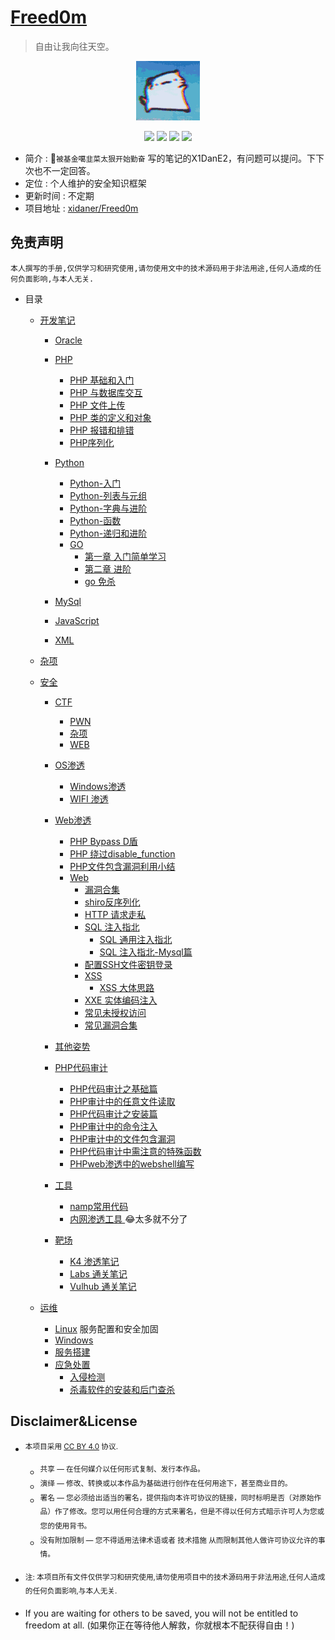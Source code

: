 # [Freed0m](http://music.163.com/song?id=26145413&userid=262256866)

> 自由让我向往天空。

<p align="center">
    <img src="./img/1.gif">
</p>



<p align="center">
    <img src="https://img.shields.io/badge/Category-knowledge-red.svg">
    <img src="https://img.shields.io/github/repo-size/xidaner/Freed0m?color=yellow">
    <img src="https://img.shields.io/github/last-commit/xidaner/Freed0m.svg?color=blue">
    <img src="https://img.shields.io/badge/License-CC%20BY--NC--SA%204.0-lightgrey.svg?color=brightgreen">
</p>



- 简介 : 🚀`被基金噶韭菜太狠开始勤奋` 写的笔记的X1DanE2，有问题可以提问。下下次也不一定回答。
- 定位 : 个人维护的安全知识框架
- 更新时间 : 不定期
- 项目地址 : [xidaner/Freed0m](https://github.com/xidaner/Freed0m)


## 免责声明

`本人撰写的手册,仅供学习和研究使用,请勿使用文中的技术源码用于非法用途,任何人造成的任何负面影响,与本人无关.`

- 目录

    - [开发笔记](https://github.com/xidaner/Freed0m/tree/master/%E7%AC%94%E8%AE%B0/%E5%BC%80%E5%8F%91)
      - [Oracle ](https://github.com/xidaner/Freed0m/tree/master/%E7%AC%94%E8%AE%B0/%E5%BC%80%E5%8F%91/Oracle)
      - [PHP](https://github.com/xidaner/Freed0m/tree/master/%E7%AC%94%E8%AE%B0/%E5%BC%80%E5%8F%91/PHP)
        - [PHP 基础和入门](https://github.com/xidaner/Freed0m/blob/master/%E7%AC%94%E8%AE%B0/%E5%BC%80%E5%8F%91/PHP/PHP%E5%9F%BA%E7%A1%80%E8%AF%AD%E6%B3%95/php%E6%98%AF%E4%B8%96%E7%95%8C%E4%B8%8A%E6%9C%80%E5%A5%BD%E7%9A%84%E8%AF%AD%E8%A8%80.md)
        - [PHP 与数据库交互](https://github.com/xidaner/Freed0m/blob/master/%E7%AC%94%E8%AE%B0/%E5%BC%80%E5%8F%91/PHP/PHP%E4%B8%8E%E6%95%B0%E6%8D%AE%E5%BA%93%E4%BA%A4%E4%BA%92/PHP%E4%B8%8E%E6%95%B0%E6%8D%AE%E5%BA%93%E4%BA%A4%E4%BA%92.md)
        - [PHP 文件上传](https://github.com/xidaner/Freed0m/blob/master/%E7%AC%94%E8%AE%B0/%E5%BC%80%E5%8F%91/PHP/php%E6%96%87%E4%BB%B6%E4%B8%8A%E4%BC%A0/PHP%E6%96%87%E4%BB%B6%E4%B8%8A%E4%BC%A0.md)
        - [PHP 类的定义和对象](https://github.com/xidaner/Freed0m/blob/master/%E7%AC%94%E8%AE%B0/%E5%BC%80%E5%8F%91/PHP/%E7%B1%BB%E7%9A%84%E5%AE%9A%E4%B9%89%E5%92%8C%E5%AF%B9%E8%B1%A1/%E7%B1%BB%E7%9A%84%E5%AE%9A%E4%B9%89.md)
        - [PHP 报错和排错](https://github.com/xidaner/Freed0m/blob/master/%E7%AC%94%E8%AE%B0/%E5%BC%80%E5%8F%91/PHP/php%E6%8A%A5%E9%94%99%E9%9B%86%E9%94%A6.md)
        - [PHP序列化](https://github.com/xidaner/Freed0m/blob/master/%E7%AC%94%E8%AE%B0/%E5%BC%80%E5%8F%91/PHP/PHP%E5%BA%8F%E5%88%97%E5%8C%96/php%E5%BA%8F%E5%88%97%E5%8C%96.md)
      - [Python](https://github.com/xidaner/Freed0m/tree/master/%E7%AC%94%E8%AE%B0/%E5%BC%80%E5%8F%91/Python)
        - [Python-入门](https://github.com/xidaner/Freed0m/blob/master/%E7%AC%94%E8%AE%B0/%E5%BC%80%E5%8F%91/Python/Python-%E5%85%A5%E9%97%A8.md)
        - [Python-列表与元组](https://github.com/xidaner/Freed0m/blob/master/%E7%AC%94%E8%AE%B0/%E5%BC%80%E5%8F%91/Python/Python-%E5%88%97%E8%A1%A8%E4%B8%8E%E5%85%83%E7%BB%84.md)
        -  [Python-字典与进阶](https://github.com/xidaner/Freed0m/blob/master/%E7%AC%94%E8%AE%B0/%E5%BC%80%E5%8F%91/Python/Python-%E5%AD%97%E5%85%B8%E4%B8%8E%E8%BF%9B%E9%98%B6.md)
        -  [Python-函数](https://github.com/xidaner/Freed0m/blob/master/%E7%AC%94%E8%AE%B0/%E5%BC%80%E5%8F%91/Python/Python-%E5%87%BD%E6%95%B0.md)
        -  [Python-递归和进阶](https://github.com/xidaner/Freed0m/blob/master/%E7%AC%94%E8%AE%B0/%E5%BC%80%E5%8F%91/Python/Python-%E9%80%92%E5%BD%92%E5%92%8C%E8%BF%9B%E9%98%B6.md)
        - [GO](https://github.com/xidaner/Freed0m/tree/master/%E7%AC%94%E8%AE%B0/%E5%BC%80%E5%8F%91/GO)
          - [第一章 入门简单学习](https://github.com/xidaner/Freed0m/blob/master/%E7%AC%94%E8%AE%B0/%E5%BC%80%E5%8F%91/GO/%E5%85%A5%E9%97%A8%E7%AC%AC%E4%B8%80%E7%AF%87/go.md)
          - [第二章 进阶](https://github.com/xidaner/Freed0m/blob/master/%E7%AC%94%E8%AE%B0/%E5%BC%80%E5%8F%91/GO/%E8%BF%9B%E9%98%B6%E5%87%BD%E6%95%B0/go-2.md)
          - [go 免杀](https://github.com/xidaner/Freed0m/blob/master/%E7%AC%94%E8%AE%B0/%E5%BC%80%E5%8F%91/GO/go%E5%85%8D%E6%9D%80.md)

      - [MySql](https://github.com/xidaner/Freed0m/blob/master/%E7%AC%94%E8%AE%B0/%E5%BC%80%E5%8F%91/mysql/mysql.md)
      - [JavaScript](https://github.com/xidaner/Freed0m/blob/master/%E7%AC%94%E8%AE%B0/%E5%BC%80%E5%8F%91/JavaScript/JavaScript.md)
      - [XML](https://github.com/xidaner/Freed0m/blob/master/%E7%AC%94%E8%AE%B0/%E5%BC%80%E5%8F%91/XML/XML%E5%AD%A6%E4%B9%A0.MD)

    - [杂项](https://github.com/xidaner/Freed0m/tree/master/%E7%AC%94%E8%AE%B0/%E6%9D%82%E9%A1%B9)

    - [安全](https://github.com/xidaner/Freed0m/tree/master/%E7%AC%94%E8%AE%B0/%E5%AE%89%E5%85%A8)
      -  [CTF](https://github.com/xidaner/Freed0m/tree/master/%E7%AC%94%E8%AE%B0/%E5%AE%89%E5%85%A8/CTF)
           - [PWN](https://github.com/xidaner/Freed0m/blob/master/%E7%AC%94%E8%AE%B0/%E5%AE%89%E5%85%A8/CTF/pwnCTF/pwn.md)
           - [杂项](https://github.com/xidaner/Freed0m/blob/master/%E7%AC%94%E8%AE%B0/%E5%AE%89%E5%85%A8/CTF/%E6%9D%82%E9%A1%B9CTF/%E6%9D%82%E9%A1%B9CTF.md)
           - [WEB](https://github.com/xidaner/Freed0m/blob/master/%E7%AC%94%E8%AE%B0/%E5%AE%89%E5%85%A8/CTF/%E7%BD%91%E7%AB%99CTF/PHPCTF%E9%A2%98%E7%9B%AE.md)

      - [OS渗透](https://github.com/xidaner/Freed0m/tree/master/%E7%AC%94%E8%AE%B0/%E5%AE%89%E5%85%A8/OS%E6%B8%97%E9%80%8F)
        - [Windows渗透](https://github.com/xidaner/Freed0m/tree/master/%E7%AC%94%E8%AE%B0/%E5%AE%89%E5%85%A8/OS%E6%B8%97%E9%80%8F/Windows%E6%B8%97%E9%80%8F)
        - [WIFI 渗透](https://github.com/xidaner/Freed0m/tree/master/%E7%AC%94%E8%AE%B0/%E5%AE%89%E5%85%A8/OS%E6%B8%97%E9%80%8F/wifi%E6%B8%97%E9%80%8F)

      - [Web渗透](https://github.com/xidaner/Freed0m/tree/master/%E7%AC%94%E8%AE%B0/%E5%AE%89%E5%85%A8/Web%E6%B8%97%E9%80%8F)
        - [PHP Bypass D盾](https://github.com/xidaner/Freed0m/blob/master/%E7%AC%94%E8%AE%B0/%E5%AE%89%E5%85%A8/Web%E6%B8%97%E9%80%8F/PHP%E7%BB%95%E8%BF%87/Webshell/Bypass%20waf/PHP%E9%A9%AC.md)
        - [PHP 绕过disable_function](https://github.com/xidaner/Freed0m/blob/master/%E7%AC%94%E8%AE%B0/%E5%AE%89%E5%85%A8/Web%E6%B8%97%E9%80%8F/PHP%E6%96%87%E7%AB%A0/disable_functions/disable_function.md)
        - [PHP文件包含漏洞利用小结](https://github.com/xidaner/Freed0m/blob/master/%E7%AC%94%E8%AE%B0/%E5%AE%89%E5%85%A8/Web%E6%B8%97%E9%80%8F/PHP%E6%96%87%E7%AB%A0/PHP%E6%96%87%E4%BB%B6%E5%8C%85%E5%90%AB/php%E6%96%87%E4%BB%B6%E5%8C%85%E5%90%AB%E6%BC%8F%E6%B4%9E%E5%88%A9%E7%94%A8.md)
        - [Web](https://github.com/xidaner/Freed0m/tree/master/%E7%AC%94%E8%AE%B0/%E5%AE%89%E5%85%A8/Web%E6%B8%97%E9%80%8F/web%E6%9C%8D%E5%8A%A1)
          - [漏洞合集](https://github.com/xidaner/Freed0m/tree/master/%E7%AC%94%E8%AE%B0/%E5%AE%89%E5%85%A8/Web%E6%B8%97%E9%80%8F/web%E6%9C%8D%E5%8A%A1/%E6%BC%8F%E6%B4%9E%E5%90%88%E9%9B%86)
          - [shiro反序列化](https://github.com/xidaner/Freed0m/blob/master/%E7%AC%94%E8%AE%B0/%E5%AE%89%E5%85%A8/Web%E6%B8%97%E9%80%8F/web%E6%9C%8D%E5%8A%A1/shiro%E5%8F%8D%E5%BA%8F%E5%88%97%E5%8C%96/shiro.md)
          - [HTTP 请求走私](https://github.com/xidaner/Freed0m/blob/master/%E7%AC%94%E8%AE%B0/%E5%AE%89%E5%85%A8/Web%E6%B8%97%E9%80%8F/web%E6%9C%8D%E5%8A%A1/HTTP%E8%AF%B7%E6%B1%82%E8%B5%B0%E7%A7%81/HTTP%E8%AF%B7%E6%B1%82%E8%B5%B0%E7%A7%81.md)
          - [SQL 注入指北](https://github.com/xidaner/Freed0m/tree/master/%E7%AC%94%E8%AE%B0/%E5%AE%89%E5%85%A8/Web%E6%B8%97%E9%80%8F/web%E6%9C%8D%E5%8A%A1/SQL%E6%B3%A8%E5%85%A5)
            - [SQL 通用注入指北](https://github.com/xidaner/Freed0m/blob/master/%E7%AC%94%E8%AE%B0/%E5%AE%89%E5%85%A8/Web%E6%B8%97%E9%80%8F/web%E6%9C%8D%E5%8A%A1/SQL%E6%B3%A8%E5%85%A5/SQL%E6%B3%A8%E5%85%A5%E6%8C%87%E5%8C%97%E7%BB%BC%E5%90%88%E7%AF%87.MD)
            - [SQL 注入指北-Mysql篇](https://github.com/xidaner/Freed0m/blob/master/%E7%AC%94%E8%AE%B0/%E5%AE%89%E5%85%A8/Web%E6%B8%97%E9%80%8F/web%E6%9C%8D%E5%8A%A1/SQL%E6%B3%A8%E5%85%A5/SQL%E6%B3%A8%E5%85%A5%E6%8C%87%E5%8C%97-Mysql%E7%AF%87.md)
          - [配置SSH文件密钥登录](https://github.com/xidaner/Freed0m/blob/master/%E7%AC%94%E8%AE%B0/%E5%AE%89%E5%85%A8/Web%E6%B8%97%E9%80%8F/web%E6%9C%8D%E5%8A%A1/SSH%E5%AF%86%E9%92%A5%E7%99%BB%E9%99%86/ssh.md)
          - [XSS](https://github.com/xidaner/Freed0m/tree/master/%E7%AC%94%E8%AE%B0/%E5%AE%89%E5%85%A8/Web%E6%B8%97%E9%80%8F/web%E6%9C%8D%E5%8A%A1/XSS)
            - [XSS 大体思路](https://github.com/xidaner/Freed0m/blob/master/%E7%AC%94%E8%AE%B0/%E5%AE%89%E5%85%A8/Web%E6%B8%97%E9%80%8F/web%E6%9C%8D%E5%8A%A1/XSS/xss%E6%80%9D%E8%B7%AF.md)
          - [XXE 实体编码注入](https://github.com/xidaner/Freed0m/blob/master/%E7%AC%94%E8%AE%B0/%E5%AE%89%E5%85%A8/Web%E6%B8%97%E9%80%8F/web%E6%9C%8D%E5%8A%A1/xxe_lab%20php/xxe_php.md)
          - [常见未授权访问](https://github.com/xidaner/Freed0m/blob/master/%E7%AC%94%E8%AE%B0/%E5%AE%89%E5%85%A8/Web%E6%B8%97%E9%80%8F/web%E6%9C%8D%E5%8A%A1/%E6%9C%8D%E5%8A%A1%E8%BD%AF%E4%BB%B6%E6%9C%AA%E6%8E%88%E6%9D%83/%E6%9C%AA%E6%8E%88%E6%9D%83%E8%AE%BF%E9%97%AE.md)
          - [常见漏洞合集](https://github.com/xidaner/Freed0m/tree/master/%E7%AC%94%E8%AE%B0/%E5%AE%89%E5%85%A8/Web%E6%B8%97%E9%80%8F/web%E6%9C%8D%E5%8A%A1/%E6%BC%8F%E6%B4%9E%E5%90%88%E9%9B%86)

      - [其他姿势](https://github.com/xidaner/Freed0m/tree/master/%E7%AC%94%E8%AE%B0/%E5%AE%89%E5%85%A8/%E5%85%B6%E4%BB%96%E5%A7%BF%E5%8A%BF%E6%BC%8F%E6%B4%9E)
      - [PHP代码审计](https://github.com/xidaner/Freed0m/blob/master/%E7%AC%94%E8%AE%B0/%E5%AE%89%E5%85%A8/%E5%AE%A1%E8%AE%A1/PHP%E5%AE%A1%E8%AE%A1.md)
        - [PHP代码审计之基础篇](https://github.com/xidaner/Freed0m/blob/master/%E7%AC%94%E8%AE%B0/%E5%AE%89%E5%85%A8/%E5%AE%A1%E8%AE%A1/PHP%E5%AE%A1%E8%AE%A1.md)
        - [PHP审计中的任意文件读取](https://github.com/xidaner/Freed0m/blob/master/%E7%AC%94%E8%AE%B0/%E5%AE%89%E5%85%A8/%E5%AE%A1%E8%AE%A1/php%E5%AE%A1%E8%AE%A1%E4%B8%AD%E7%9A%84%E6%96%87%E4%BB%B6%E8%AF%BB%E5%8F%96.md)
        - [PHP代码审计之安装篇](https://github.com/xidaner/Freed0m/blob/master/%E7%AC%94%E8%AE%B0/%E5%AE%89%E5%85%A8/%E5%AE%A1%E8%AE%A1/install%E5%AE%89%E8%A3%85%E9%A1%B5%E9%9D%A2%E5%AE%A1%E8%AE%A1.md)
        - [PHP审计中的命令注入](https://github.com/xidaner/Freed0m/blob/master/%E7%AC%94%E8%AE%B0/%E5%AE%89%E5%85%A8/%E5%AE%A1%E8%AE%A1/PHP%E5%AE%A1%E8%AE%A1%E5%91%BD%E4%BB%A4%E6%B3%A8%E5%85%A5.md)
        - [PHP审计中的文件包含漏洞](https://github.com/xidaner/Freed0m/blob/master/%E7%AC%94%E8%AE%B0/%E5%AE%89%E5%85%A8/%E5%AE%A1%E8%AE%A1/PHP%E5%AE%A1%E8%AE%A1%E4%B8%AD%E7%9A%84%E6%96%87%E4%BB%B6%E5%8C%85%E5%90%AB%E6%BC%8F%E6%B4%9E.md)
        - [PHP代码审计中需注意的特殊函数](https://github.com/xidaner/Freed0m/blob/master/%E7%AC%94%E8%AE%B0/%E5%AE%89%E5%85%A8/%E5%AE%A1%E8%AE%A1/PHP%E4%B8%AD%E7%9A%84%E7%89%B9%E6%AE%8A%E5%87%BD%E6%95%B0.md)
        - [PHPweb渗透中的webshell编写](https://github.com/xidaner/Freed0m/blob/master/%E7%AC%94%E8%AE%B0/%E5%AE%89%E5%85%A8/%E5%AE%A1%E8%AE%A1/PHPwebshell%E7%BC%96%E5%86%99%E5%92%8Cbypasswaf.md)

      - [工具](https://github.com/xidaner/Freed0m/tree/master/%E7%AC%94%E8%AE%B0/%E5%AE%89%E5%85%A8/%E5%B7%A5%E5%85%B7)
        - [namp常用代码](https://github.com/xidaner/Freed0m/blob/master/%E7%AC%94%E8%AE%B0/%E5%AE%89%E5%85%A8/%E5%B7%A5%E5%85%B7/nmap%E6%95%B4%E7%90%86/nmap.md)
        - [内网渗透工具 ](https://github.com/xidaner/Freed0m/tree/master/%E7%AC%94%E8%AE%B0/%E5%AE%89%E5%85%A8/%E5%B7%A5%E5%85%B7/%E5%86%85%E7%BD%91%E6%B8%97%E9%80%8F%E5%B7%A5%E5%85%B7) 😂太多就不分了
      - [靶场](https://github.com/xidaner/Freed0m/tree/master/%E7%AC%94%E8%AE%B0/%E5%AE%89%E5%85%A8/%E9%9D%B6%E5%9C%BA)
        - [K4 渗透笔记](https://github.com/xidaner/Freed0m/blob/master/%E7%AC%94%E8%AE%B0/%E5%AE%89%E5%85%A8/%E9%9D%B6%E5%9C%BA/K4%E6%B8%97%E9%80%8F%E7%AC%94%E8%AE%B0/%E7%AC%94%E8%AE%B0.md)
        - [Labs 通关笔记](https://github.com/xidaner/Freed0m/blob/master/%E7%AC%94%E8%AE%B0/%E5%AE%89%E5%85%A8/%E9%9D%B6%E5%9C%BA/labs%E9%80%9A%E5%85%B3%E7%AC%94%E8%AE%B0/labs.md)
        - [Vulhub 通关笔记](https://github.com/xidaner/Freed0m/blob/master/%E7%AC%94%E8%AE%B0/%E5%AE%89%E5%85%A8/%E9%9D%B6%E5%9C%BA/vulnhub/vulhub.md)
    - [运维](https://github.com/xidaner/Freed0m/tree/master/%E7%AC%94%E8%AE%B0/%E8%BF%90%E7%BB%B4)
      - [Linux](https://github.com/xidaner/Freed0m/tree/master/%E7%AC%94%E8%AE%B0/%E8%BF%90%E7%BB%B4/Linux) 服务配置和安全加固
      - [Windows](https://github.com/xidaner/Freed0m/tree/master/%E7%AC%94%E8%AE%B0/%E8%BF%90%E7%BB%B4/windos)
      - [服务搭建](https://github.com/xidaner/Freed0m/tree/master/%E7%AC%94%E8%AE%B0/%E8%BF%90%E7%BB%B4/%E6%9C%8D%E5%8A%A1%E5%99%A8%E6%90%AD%E5%BB%BA)
      - [应急处置](https://github.com/xidaner/Freed0m/tree/master/%E7%AC%94%E8%AE%B0/%E8%BF%90%E7%BB%B4/%E5%BA%94%E6%80%A5%E5%A4%84%E7%BD%AE)
        - [入侵检测](https://github.com/xidaner/Freed0m/blob/master/%E7%AC%94%E8%AE%B0/%E8%BF%90%E7%BB%B4/%E5%BA%94%E6%80%A5%E5%A4%84%E7%BD%AE/%E5%85%A5%E4%BE%B5%E6%A3%80%E6%B5%8B%E6%8E%92%E6%9F%A5/Linux/Linux%E5%85%A5%E4%BE%B5%E6%A3%80%E6%B5%8B.md)
        - [杀毒软件的安装和后门查杀](https://github.com/xidaner/Freed0m/tree/master/%E7%AC%94%E8%AE%B0/%E8%BF%90%E7%BB%B4/%E5%BA%94%E6%80%A5%E5%A4%84%E7%BD%AE/%E6%9D%80%E6%AF%92%E8%BD%AF%E4%BB%B6%E7%9A%84%E5%AE%89%E8%A3%85%E5%92%8C%E5%90%8E%E9%97%A8%E6%9F%A5%E6%9D%80)

## Disclaimer&License

- <sup>本项目采用 [CC BY 4.0](https://creativecommons.org/licenses/by/4.0/deed.zh) 协议.</sup>
    - <sup>共享 — 在任何媒介以任何形式复制、发行本作品。</sup>
    - <sup>演绎 — 修改、转换或以本作品为基础进行创作在任何用途下，甚至商业目的。</sup>
    - <sup>署名 — 您必须给出适当的署名，提供指向本许可协议的链接，同时标明是否（对原始作品）作了修改。您可以用任何合理的方式来署名，但是不得以任何方式暗示许可人为您或您的使用背书。</sup>
    - <sup>没有附加限制 — 您不得适用法律术语或者 技术措施 从而限制其他人做许可协议允许的事情。</sup>
- <sup>注: 本项目所有文件仅供学习和研究使用,请勿使用项目中的技术源码用于非法用途,任何人造成的任何负面影响,与本人无关.</sup>


- If you are waiting for others to be saved, you will not be entitled to freedom at all.
(如果你正在等待他人解救，你就根本不配获得自由！)
